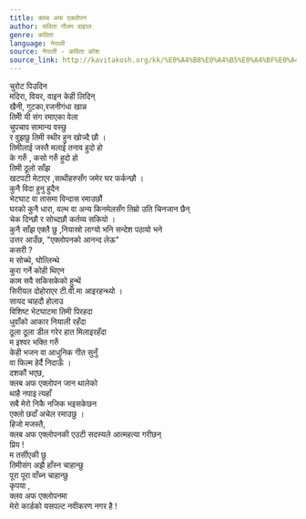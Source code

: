 ```yaml
---
title: क्लब अफ एक्लोपन
author: सविता गौतम दाहाल
genre: कविता
language: नेपाली
source: नेपाली - कविता कोश
source_link: http://kavitakosh.org/kk/%E0%A4%B8%E0%A4%B5%E0%A4%BF%E0%A4%A4%E0%A4%BE_%E0%A4%97%E0%A5%8C%E0%A4%A4%E0%A4%AE_%E0%A4%A6%E0%A4%BE%E0%A4%B9%E0%A4%BE%E0%A4%B2
---
```


चुरोट पिउदिन  
मदिरा, वियर, वाइन केही लिदिन्  
खैनी, गुटका,रजनीगंधा खान्न  
तिमीे यी संग रमाएका वेला  
चुपचाप सामान्य वस्छु  
र वुझछु तिमी स्थीर हुन खोज्दै छौ ।  
तिमीलाई जस्तै मलाई तनाव हुदो हो  
के गरुँ , कसो गरुँ हुदो हो  
तिमी ठूलो साँझ  
खटपटी मेटाएर ,साथीहरुसँग जमेर घर फर्कन्छौ ।  
कुनै विदा हुनु हुदैन  
भेटघाट वा तासमा विन्दास रमाउछौं  
घरको कुनै धारा, वल्भ वा अन्य किनमेलसँग तिम्रो उति चिनजान छैन्  
चेक दिन्छौ र सोच्दछौ कर्तव्य सकियो ।  
कुनै साँझ एक्लै छु ,नियास्रो लाग्यो भनि सन्देश पठायो भने  
उत्तर आउँछ, "एक्लोपनको आनन्द लेऊ"  
कसरी ?  
म सोच्थे, घोत्लिन्थे  
कुरा गर्ने कोही थिएन  
काम सवै सकिसकेको हुन्थें  
सिरीयल दोहोराएर टी.वी.मा आइरहन्थ्यो ।  
सायद चाहदौ होलाउ  
विशिष्ट भेटघाटमा तिमी पिरहदा  
धुवाँको आकार नियाली रहँदा  
ठूला ठूला डील गरेर हात मिलाइरहँदा  
म इश्वर भक्ति गरुँ  
केही भजन वा आधुनिक गीत सुनुँ  
वा फिल्म हेर्दै निदाऊँ ।  
दशकौं भएछ,  
क्लब अफ एक्लोपन जान थालेको  
थाहै नपाइ त्यहाँ  
सबै मेरो निकै नजिक भइसकेछन  
एक्लो छदाँ अचेल रमाउछु ।  
हिजो मजस्तै,  
क्लब अफ एक्लोपनकी एउटी सदस्यले आत्महत्या गरीछन्  
प्रिय !  
म तर्सीएकी छु  
तिमीसंग अझै हाँस्न चाहान्छु  
पूरा पूरा वाँच्न चाहान्छु  
कृपया ,  
क्लव अफ एक्लोपनमा  
मेरो कार्डको यसपल्ट नवीकरण नगर है !
